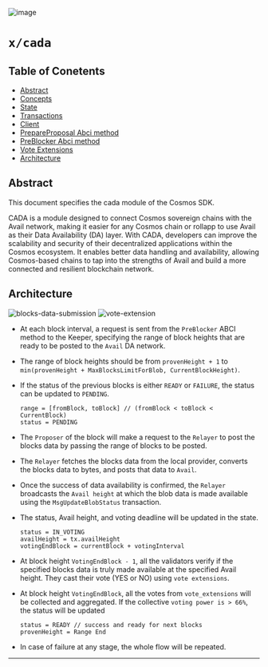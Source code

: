 ![image](https://github.com/user-attachments/assets/8df99a29-913f-4f10-976a-f68cd923a831)
# `x/cada`

## Table of Conetents
- [Abstract](#abstract)
- [Concepts](01_concepts.md#concepts)
- [State](02_state.md#state)
- [Transactions](03_msg.md#messages)
- [Client](04_client.md#client)
- [PrepareProposal Abci method](05_prepare_proposal.md#proofofblobproposalhandler-prepareproposal-method)
- [PreBlocker Abci method](06_preblocker.md#proofofblobproposalhandler-preblocker-method)
- [Vote Extensions](07_vote_extension.md#vote-extensions)
- [Architecture](#architecture)


## Abstract

This document specifies the cada module of the Cosmos SDK.

CADA is a module designed to connect Cosmos sovereign chains with the Avail network, making it easier for any Cosmos chain or rollapp to use Avail as their Data Availability (DA) layer. With CADA, developers can improve the scalability and security of their decentralized applications within the Cosmos ecosystem. It enables better data handling and availability, allowing Cosmos-based chains to tap into the strengths of Avail and build a more connected and resilient blockchain network.




## Architecture

![blocks-data-submission](https://github.com/user-attachments/assets/4e17b98f-ca8c-4b4c-a79e-8c60f123cb2c)
![vote-extension](https://github.com/user-attachments/assets/c0edb8e7-20fd-468a-9109-4f31718e4467)


- At each block interval, a request is sent from the `PreBlocker` ABCI method to the Keeper, specifying the range of block heights that are ready to be posted to the `Avail` DA network.
- The range of block heights should be from `provenHeight + 1` to `min(provenHeight + MaxBlocksLimitForBlob, CurrentBlockHeight)`.

- If the status of the previous blocks is either `READY` or `FAILURE`, the status can be updated to `PENDING`.
     
     ``` 
     range = [fromBlock, toBlock] // (fromBlock < toBlock < CurrentBlock)
     status = PENDING
     ```

- The `Proposer` of the block will make a request to the `Relayer` to post the blocks data by passing the range of blocks to be posted.

- The `Relayer` fetches the blocks data from the local provider, converts the blocks data to bytes, and posts that data to `Avail`.

- Once the success of data availability is confirmed, the `Relayer` broadcasts the `Avail height` at which the blob data is made available using the `MsgUpdateBlobStatus` transaction.

- The status, Avail height, and voting deadline will be updated in the state.

    ```
    status = IN_VOTING
    availHeight = tx.availHeight
    votingEndBlock = currentBlock + votingInterval
    ```

- At block height `VotingEndBlock - 1`, all the validators verify if the specified blocks data is truly made available at the specified Avail height. They cast their vote (YES or NO) using `vote extensions`.

- At block height `VotingEndBlock`, all the votes from `vote_extensions` will be collected and aggregated. If the collective `voting power is > 66%`, the status will be updated

    ```
    status = READY // success and ready for next blocks
    provenHeight = Range End

    ```
- In case of failure at any stage, the whole flow will be repeated.


---
